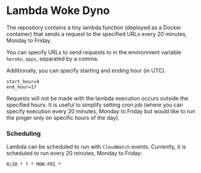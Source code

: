 # Lambda Woke Dyno

The repository contains a tiny lambda function (deployed as a Docker container) that sends a request to the specified URLs every 20 minutes, Monday to Friday.

You can specify URLs to send requests to in the environment variable `heroku_apps`, separated by a comma.

Additionally, you can specify starting and ending hour (in UTC).

    start_hour=9
    end_hour=17

Requests will not be made with the lambda execution occurs outside the specified hours. It is useful to simplify setting cron job (where you can specify execution every 20 minutes, Monday to Friday but would like to run the pinger only on specific hours of the day).

### Scheduling

Lambda can be scheduled to run with `CloudWatch` events. Currently, it is scheduled to run every 20 minutes, Monday to Friday:

    0/20 * ? * MON-FRI *